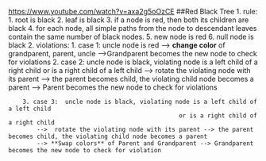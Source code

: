 https://www.youtube.com/watch?v=axa2g5oOzCE
##Red Black Tree
    1. rule:
        1. root is black 
        2. leaf is black 
        3. if a node is red, then both its children are black
        4. for each node, all simple paths from the node to descendant leaves contain the same number of black nodes.
        5. new node is red 
        6. null node is black
    2. violations:
        1. case 1:  uncle node is red  --> **change color** of grandparent, parent, uncle  -->Grandparent becomes the new node to check for violations
        2. case 2: uncle node is black, violating node is a left child of a right child
                                                    or is a right child of a left child 
            --> rotate the violating node with its parent --> the parent becomes child, the violating child node becomes a parent 
            --> Parent becomes the new node to check for violations
            
        3. case 3:  uncle node is black, violating node is a left child of a left child
                                                    or is a right child of a right child
            -->  rotate the violating node with its parent --> the parent becomes child, the violating child node becomes a parent 
            --> **Swap colors** of Parent and Grandparent --> Grandparent becomes the new node to check for violation
    
